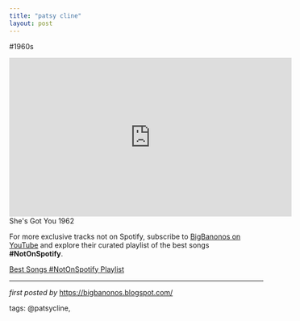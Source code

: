 ```yaml
---
title: "patsy cline"
layout: post
---
```

#1960s <br />
<iframe allowfullscreen="" frameborder="0" height="315" src="https://www.youtube.com/embed/0LgEDPaITmU?list=PLtuNtuTatqI3X01zTqiujiaUhFaK1PjKA" width="560"></iframe> She's Got You 1962

<!--Subscribe and Playlist Links-->
<div>
    <p>For more exclusive tracks not on Spotify, subscribe to <a href="https://www.youtube.com/@BigBanonos" target="_blank">BigBanonos on YouTube</a> and explore their curated playlist of the best songs <strong>#NotOnSpotify</strong>.</p>
    <p><a href="https://www.youtube.com/playlist?list=PLtuNtuTatqI0kFahUCbtbfenC_ET5O_tr" target="_blank">Best Songs #NotOnSpotify Playlist<br /></a></p></div>

<hr />

<p><em>first posted by</em> <a href="https://bigbanonos.blogspot.com/" rel="noopener" target="_new">https://bigbanonos.blogspot.com/</a></p>

<p>tags: @patsycline,</p>
